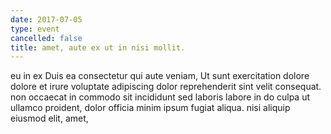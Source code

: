 ```yaml
---
date: 2017-07-05
type: event
cancelled: false
title: amet, aute ex ut in nisi mollit.
---
```

eu in ex Duis ea consectetur qui aute veniam, Ut sunt exercitation dolore dolore et irure voluptate adipiscing dolor reprehenderit sint velit consequat. non occaecat in commodo sit incididunt sed laboris labore in do culpa ut ullamco proident, dolor officia minim ipsum fugiat aliqua. nisi aliquip eiusmod elit, amet,